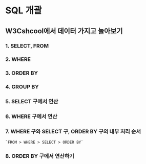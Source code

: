 # SQL 개괄

## W3Cshcool에서 데이터 가지고 놀아보기

### 1. SELECT, FROM

### 2. WHERE

### 3. ORDER BY

### 4. GROUP BY

### 5. SELECT 구에서 연산

### 6. WHERE 구에서 연산

### 7. WHERE 구와 SELECT 구, ORDER BY 구의 내부 처리 순서
    `FROM > WHERE > SELECT > ORDER BY`

### 8. ORDER BY 구에서 연산하기